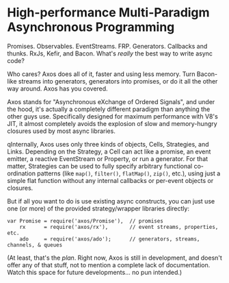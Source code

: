 # High-performance Multi-Paradigm Asynchronous Programming

Promises.  Observables.  EventStreams.  FRP.  Generators.  Callbacks and thunks.  RxJs, Kefir, and Bacon.  What's *really* the best way to write async code?

Who cares?  Axos does all of it, faster and using less memory.  Turn Bacon-like streams into generators, generators into promises, or do it all the other way around.  Axos has you covered.

Axos stands for "Asynchronous eXchange of Ordered Signals", and under the hood, it's actually a completely different paradigm than anything the other guys use.  Specifically designed for maximum performance with V8's JIT, it almost completely avoids the explosion of slow and memory-hungry closures used by most async libraries.

qInternally, Axos uses only three kinds of objects, Cells, Strategies, and Links.  Depending on the Strategy, a Cell can act like a promise, an event emitter, a reactive EventStream or Property, or run a generator.  For that matter, Strategies can be used to fully specify arbitrary functional co-ordination patterns (like `map()`, `filter()`, `flatMap()`, `zip()`, etc.), using just a simple flat function without any internal callbacks or per-event objects or closures.

But if all you want to do is use existing async constructs, you can just use one (or more) of the provided strategy/wrapper libraries directly:

    var Promise = require('axos/Promise'),  // promises
        rx      = require('axos/rx'),       // event streams, properties, etc.
        ado     = require('axos/ado');      // generators, streams, channels, & queues

(At least, that's the *plan*.  Right now, Axos is still in development, and doesn't offer any of that stuff, not to mention a complete lack of documentation.  Watch this space for future developments...  no pun intended.)
